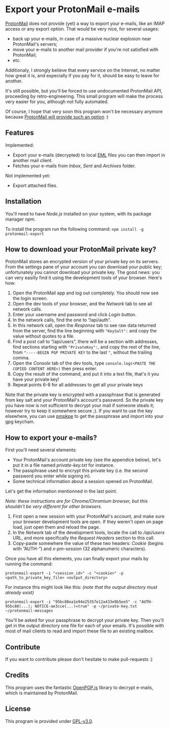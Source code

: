 # Export your ProtonMail e-mails

[ProtonMail](https://protonmail.com/) does not provide (yet) a way to export your e-mails, like an IMAP access or any export option. That would be very nice, for several usages:

- back up your e-mails, in case of a massive nuclear explosion near ProtonMail's servers;
- move your e-mails to another mail provider if you're not satisfied with ProtonMail;
- etc.

Additionaly, I strongly believe that every service on the Internet, no matter how great it is, and especially if you pay for it, should be easy to leave for another.

It's still possible, but you'll be forced to use undocumented ProtonMail API, proceeding by retro-engineering. This small program will make the process very easier for you, although not fully automated.

Of course, I hope that very soon this program won't be necessary anymore because [ProtonMail will provide such an option](https://protonmail.com/support/knowledge-base/export-import-emails/) :)

## Features

Implemented:

- Export your e-mails (decrypted) to local [EML](https://en.wikipedia.org/wiki/Email#Filename_extensions) files you can then import in another mail client.
- Fetches your e-mails from *Inbox*, *Sent* and *Archives* folder.

Not implemented yet:

- Export attached files.

## Installation

You'll need to have *Node.js* installed on your system, with its package manager *npm*.

To install the program run the following command: `npm install -g protonmail-export`

## How to download your ProtonMail private key?

ProtonMail stores an encrypted version of your private key on its servers. From the settings pane of your account you can download your public key; unfortunately you cannot download your private key. The good news: you can very easilly find it using the development tools of your browser. Here's how:

1. Open the ProtonMail app and log out completely. You should now see the login screen.
2. Open the dev tools of your browser, and the _Network_ tab to see all network calls.
3. Enter your username and password and click _Login_ button.
4. In the network calls, find the one to “/api/auth”.
5. In this network call, open the *Response* tab to see raw data returned from the server, find the line beginning with `"KeySalt":` and copy the value without quotes to a file.
6. Find a post call to “/api/users”, there will be a section with addresses, find sections starting with `"PrivateKey":`, and copy the rest of the line, from `"-----BEGIN PGP PRIVATE KEY` to the last `"`, without the trailing comma.
7. Open the *Console* tab of the dev tools, type `console.log(<PASTE THE COPIED CONTENT HERE>)` then press enter.
8. Copy the result of the command, and put it into a text file, that's it you have your private key!
9. Repeat points 6-8 for all addresses to get all your private keys

Note that the private key is encrypted with a passphrase that is generated from key salt and your ProtonMail's account's password. So the private key you have now is not sufficient to decrypt your mail if someone steals it; however try to keep it somewhere secure ;). If you want to use the key elsewhere, you can use [pmpkpe](https://github.com/kantium/pmpkpe) to get the passphrase and import into your gpg keychain.

## How to export your e-mails?

First you'll need several elements:

* Your ProtonMail's account private key (see the appendice below), let's put it in a file named *private-key.txt* for instance.
* The passphrase used to encrypt this private key (i.e. the second password you enter while signing in).
* Some technical information about a session opened on ProtonMail.

Let's get the information mentionned in the last point.

_Note: these instructions are for Chrome/Chromium browser, but this shouldn't be very different for other browsers._

1. First open a new session with your ProtonMail's account, and make sure your browser development tools are open. If they weren't open on page load, just open them and reload the page.
2. In the *Network* tab of the development tools, locate the call to */api/users* URL, and more specifically the *Request Headers* section to this call.
3. Copy-paste somewhere the value of these two headers: *Cookie* (begins with ”AUTH-”) and *x-pm-session* (32 alphanumeric characters).

Once you have all this elements, you can finally export your mails by running the command:

```shell
protonmail-export -i "<session_id>" -c "<cookie>" -p <path_to_private_key_file> <output_directory>
```

For instance this might look like this: *(note that the output directory must already exist)*

```shell
protonmail-export -i "95bc88ea1e94e25357e12a433e9b5ee5" -c "AUTH-95bc88(...); NOTICE-ae3cce(...)=true" -p ~/private-key.txt ~/protonmail-messages
```

You'll be asked for your passphrase to decrypt your private key. Then you'll get in the output directory one file for each of your emails. It's possible with most of mail clients to read and import these file to an existing mailbox.

## Contribute

If you want to contribute please don't hesitate to make pull-requests :)

## Credits

This program uses the fantastic [OpenPGP.js](https://openpgpjs.org/) library to decrypt e-mails, which is maintained by ProtonMail.

## License

This program is provided under [GPL-v3.0](https://www.gnu.org/licenses/gpl.html).
